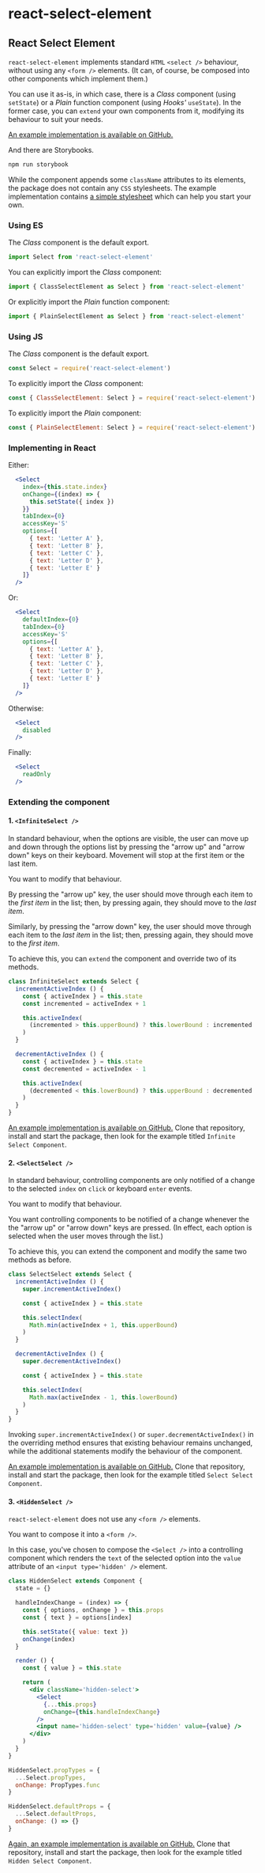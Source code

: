 # react-select-element

## React Select Element

`react-select-element` implements standard `HTML` `<select />` behaviour, without using any `<form />` elements. (It can, of course, be composed into other components which implement them.)

You can use it as-is, in which case, there is a _Class_ component (using `setState`) or a _Plain_ function component (using _Hooks'_ `useState`). In the former case, you can `extend` your own components from it, modifying its behaviour to suit your needs.

[An example implementation is available on GitHub.](https://github.com/sequencemedia/react-select-element-io)

And there are Storybooks.

```bash
npm run storybook
```

While the component appends some `className` attributes to its elements, the package does not contain any `CSS` stylesheets. The example implementation contains [a simple stylesheet](https://github.com/sequencemedia/react-select-element-io/blob/master/public/assets/css/react-select-element.css) which can help you start your own.

### Using ES

The _Class_ component is the default export.

```javascript
import Select from 'react-select-element'
```

You can explicitly import the _Class_ component:

```javascript
import { ClassSelectElement as Select } from 'react-select-element'
```

Or explicitly import the _Plain_ function component:

```javascript
import { PlainSelectElement as Select } from 'react-select-element'
```

### Using JS

The _Class_ component is the default export.

```javascript
const Select = require('react-select-element')
```

To explicitly import the _Class_ component:

```javascript
const { ClassSelectElement: Select } = require('react-select-element')
```

To explicitly import the _Plain_ component:

```javascript
const { PlainSelectElement: Select } = require('react-select-element')
```

### Implementing in React

Either:

```jsx
  <Select
    index={this.state.index}
    onChange={(index) => {
      this.setState({ index })
    }}
    tabIndex={0}
    accessKey='S'
    options={[
      { text: 'Letter A' },
      { text: 'Letter B' },
      { text: 'Letter C' },
      { text: 'Letter D' },
      { text: 'Letter E' }
    ]}
  />
```

Or:

```jsx
  <Select
    defaultIndex={0}
    tabIndex={0}
    accessKey='S'
    options={[
      { text: 'Letter A' },
      { text: 'Letter B' },
      { text: 'Letter C' },
      { text: 'Letter D' },
      { text: 'Letter E' }
    ]}
  />
```

Otherwise:

```jsx
  <Select
    disabled
  />
```

Finally:

```jsx
  <Select
    readOnly
  />
```

### Extending the component

#### 1. `<InfiniteSelect />`

In standard behaviour, when the options are visible, the user can move up and down through the options list by pressing the "arrow up" and "arrow down" keys on their keyboard. Movement will stop at the first item or the last item.

You want to modify that behaviour.

By pressing the "arrow up" key, the user should move through each item to the _first item_ in the list; then, by pressing again, they should move to the _last item_.

Similarly, by pressing the "arrow down" key, the user should move through each item to the _last item_ in the list; then, pressing again, they should move to the _first item_.

To achieve this, you can `extend` the component and override two of its methods.

```javascript
class InfiniteSelect extends Select {
  incrementActiveIndex () {
    const { activeIndex } = this.state
    const incremented = activeIndex + 1

    this.activeIndex(
      (incremented > this.upperBound) ? this.lowerBound : incremented
    )
  }

  decrementActiveIndex () {
    const { activeIndex } = this.state
    const decremented = activeIndex - 1

    this.activeIndex(
      (decremented < this.lowerBound) ? this.upperBound : decremented
    )
  }
}
```

[An example implementation is available on GitHub.](https://github.com/sequencemedia/react-select-element-io) Clone that repository, install and start the package, then look for the example titled `Infinite Select Component`.

#### 2. `<SelectSelect />`

In standard behaviour, controlling components are only notified of a change to the selected `index` on `click` or keyboard `enter` events.

You want to modify that behaviour.

You want controlling components to be notified of a change whenever the the "arrow up" or "arrow down" keys are pressed. (In effect, each option is selected when the user moves through the list.)

To achieve this, you can extend the component and modify the same two methods as before.

```javascript
class SelectSelect extends Select {
  incrementActiveIndex () {
    super.incrementActiveIndex()

    const { activeIndex } = this.state

    this.selectIndex(
      Math.min(activeIndex + 1, this.upperBound)
    )
  }

  decrementActiveIndex () {
    super.decrementActiveIndex()

    const { activeIndex } = this.state

    this.selectIndex(
      Math.max(activeIndex - 1, this.lowerBound)
    )
  }
}
```

Invoking `super.incrementActiveIndex()` or `super.decrementActiveIndex()` in the overriding method ensures that existing behaviour remains unchanged, while the additional statements modify the behaviour of the component.

[An example implementation is available on GitHub.](https://github.com/sequencemedia/react-select-element-io) Clone that repository, install and start the package, then look for the example titled `Select Select Component`.

#### 3. `<HiddenSelect />`

`react-select-element` does not use any `<form />` elements.

You want to compose it into a `<form />`.

In this case, you've chosen to compose the `<Select />` into a controlling component which renders the `text` of the selected option into the `value` attribute of an `<input type='hidden' />` element.

```jsx
class HiddenSelect extends Component {
  state = {}

  handleIndexChange = (index) => {
    const { options, onChange } = this.props
    const { text } = options[index]

    this.setState({ value: text })
    onChange(index)
  }

  render () {
    const { value } = this.state

    return (
      <div className='hidden-select'>
        <Select
          {...this.props}
          onChange={this.handleIndexChange}
        />
        <input name='hidden-select' type='hidden' value={value} />
      </div>
    )
  }
}

HiddenSelect.propTypes = {
  ...Select.propTypes,
  onChange: PropTypes.func
}

HiddenSelect.defaultProps = {
  ...Select.defaultProps,
  onChange: () => {}
}

```

[Again, an example implementation is available on GitHub.](https://github.com/sequencemedia/react-select-element-io) Clone that repository, install and start the package, then look for the example titled `Hidden Select Component`.
